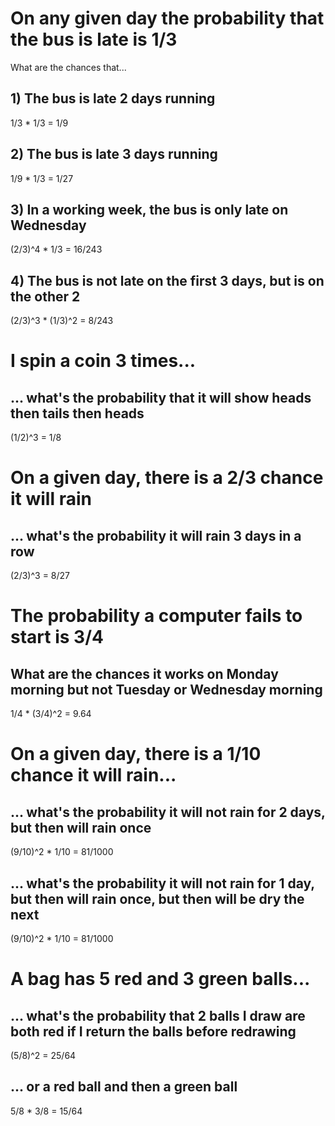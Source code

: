 # On any given day the probability that the bus is late is 1/3
What are the chances that...
## 1) The bus is late 2 days running
1/3 * 1/3 = 1/9

## 2) The bus is late 3 days running
1/9 * 1/3 = 1/27

## 3) In a working week, the bus is only late on Wednesday
(2/3)^4 * 1/3 = 16/243

## 4) The bus is not late on the first 3 days, but is on the other 2
(2/3)^3 * (1/3)^2 = 8/243

# I spin a coin 3 times...
## ... what's the probability that it will show heads then tails then heads
(1/2)^3 = 1/8

# On a given day, there is a 2/3 chance it will rain
## ... what's the probability it will rain 3 days in a row
(2/3)^3 = 8/27

# The probability a computer fails to start is 3/4
## What are the chances it works on Monday morning but not Tuesday or Wednesday morning
1/4 * (3/4)^2 = 9.64

# On a given day, there is a 1/10 chance it will rain...
## ... what's the probability it will not rain for 2 days, but then will rain once
(9/10)^2 * 1/10 = 81/1000

## ... what's the probability it will not rain for 1 day, but then will rain once, but then will be dry the next
(9/10)^2 * 1/10 = 81/1000

# A bag has 5 red and 3 green balls...
## ... what's the probability that 2 balls I draw are both red if I return the balls before redrawing
(5/8)^2 = 25/64

## ... or a red ball and then a green ball
5/8 * 3/8 = 15/64


